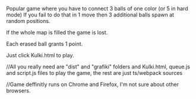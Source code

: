 Popular game where you have to connect 3 balls of one color (or 5 in hard mode)
If you fail to do that in 1 move then 3 additional balls spawn at random positions.

If the whole map is filled the game is lost.

Each erased ball grants 1 point.

Just click Kulki.html to play.

//All you really need are "dist" and "grafiki" folders and Kulki.html, queue.js and script.js files to play the game, the rest are just ts/webpack sources

//Game deffinitly runs on Chrome and Firefox, I'm not sure about other browsers.
